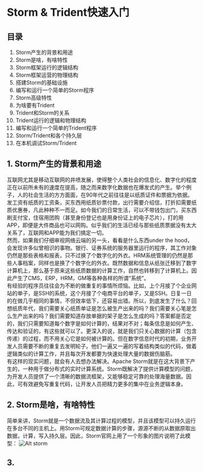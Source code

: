 # Storm & Trident快速入门

## 目录
1. Storm产生的背景和用途
2. Storm是啥，有啥特性
3. Storm框架运行的逻辑结构
4. Storm框架运营的物理结构
5. 搭建Storm的基础设施
6. 编写和运行一个简单的Storm程序
7. Storm高级特性
8. 为啥要有Trident
9. Trident和Storm的关系
10. Trident运行的逻辑和物理结构
11. 编写和运行一个简单的Trident程序
12. Storm/Trident和各个持久层
13. 在本机调试Storm/Trident


## 1. Storm产生的背景和用途
  互联网尤其是移动互联网的井喷发展，使得整个人类社会的信息化、数字化的程度正在以前所未有的速度在提高，随之而来数字化数据也在爆发式的产生。举个例子，人的社会生活的方方面面，在90年代之前往往是以纸质证件和票据为依据。发工资有纸质的工资条，买东西用纸质钞票付款，出行需要介绍信，打折扣需要纸质优惠券，凡此种种不一而足。如今我们的日常生活，可以不带钱包出门，买东西刷支付宝，住宿用团购（甚至身份登记也是用身份证上的电子芯片），打的用APP，即便是大件商品也可以网购。似乎我们的生活已经与那些纸质票据没有太大关系了，互联网和APP能为我们搞定一切。  
  然而，如果我们仔细审视网络云端的另一头，看看是什么东西under the hood，会发现许多似曾相识的事物。银行、证券系统的服务器里运行的程序，其工作对象仍然是那些表格和报表，只不过换了个数字化的外衣。HRM系统管理的仍然是那些人事档案，同样也是换了个数字化的外衣。既然数据和信息从纸张迁移到了数字计算机上，那么基于原来这些纸质数据的计算工作，自然也转移到了计算机上。因此产生了CMS，ERP，HRM，GM等各种各样的所谓“系统”。  
  有经验的程序员往往会为不断的做重复的事情所烦恼。比如，上个月接了个企业网站的单子，是SSH的系统，这个月接了个电商平台的单子，又是SSH。日复一日的在做几乎相同的事情，不但效率低下，还容易出错。所以，到底发生了什么？回想纸质年代，我们需要关心纸质单证是怎么被生产出来的吗？我们需要关心笔是怎么生产出来的吗？我们需要知道存放单据的架子是怎么生成的吗？答案都是否定的，我们只需要知道每个数字是如何计算的，结果对不对；每条信息是如何产生、传达和验证的，有这些就可以了。更深入的说，就是我们只关心数据的计算（包含传递）的过程，而不用关心它是如何被计算的。但在数字信息时代的初期，业务开发人员需要不断的重复去发明轮子。他们一遍又一遍的写着结构类似的代码，做着逻辑类似的计算工作，并且每次开发都要为快速处理大量的数据伤脑筋。  
  有这样的现实问题，就会有人去想办法解决。Apache Storm就是在这大背景下产生的，一种用于做分布式的实时计算系统。Storm既解决了提供计算模型的问题，为开发人员提供了一个清晰的数据流框架，又能够稳定可靠的处理海量数据。因此，可有效避免写重复代码，让开发人员把精力更多的集中在业务逻辑本身。  
  
## 2. Storm是啥，有啥特性
  简单来讲，Storm就是一个数据流及其计算过程的模型，并且该模型可以持久运行在多台不同的主机上。用Storm可规定数据计算的步骤，源源不断的从数据原取出数据，计算，写入持久层。因此，Storm官网上用了一个形象的图片说明了此模型：
  ![Alt storm](http://storm.apache.org/images/storm-flow.png)
  
## 3. 
  
  
  

